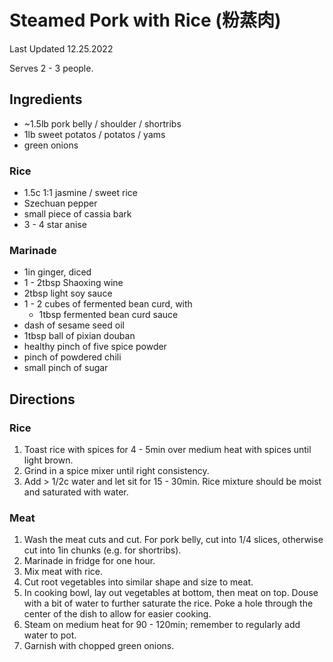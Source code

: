 # Steamed Pork with Rice (粉蒸肉)

Last Updated 12.25.2022

Serves 2 - 3 people.

## Ingredients

* ~1.5lb pork belly / shoulder / shortribs
* 1lb sweet potatos / potatos / yams
* green onions

### Rice

* 1.5c 1:1 jasmine / sweet rice
* Szechuan pepper
* small piece of cassia bark
* 3 - 4 star anise

### Marinade

* 1in ginger, diced
* 1 - 2tbsp Shaoxing wine
* 2tbsp light soy sauce
* 1 - 2 cubes of fermented bean curd, with
  * 1tbsp fermented bean curd sauce
* dash of sesame seed oil
* 1tbsp ball of pixian douban
* healthy pinch of five spice powder
* pinch of powdered chili
* small pinch of sugar

## Directions

### Rice

1. Toast rice with spices for 4 - 5min over medium heat with spices until light
   brown.
1. Grind in a spice mixer until right consistency.
1. Add > 1/2c water and let sit for 15 - 30min. Rice mixture should be moist and
   saturated with water.

### Meat

1. Wash the meat cuts and cut. For pork belly, cut into 1/4 slices, otherwise
   cut into 1in chunks (e.g. for shortribs).
1. Marinade in fridge for one hour.
1. Mix meat with rice.
1. Cut root vegetables into similar shape and size to meat.
1. In cooking bowl, lay out vegetables at bottom, then meat on top. Douse with a
   bit of water to further saturate the rice. Poke a hole through the center of
   the dish to allow for easier cooking.
1. Steam on medium heat for 90 - 120min; remember to regularly add water to pot.
1. Garnish with chopped green onions.

